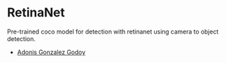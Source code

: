 # RetinaNet
Pre-trained coco model for detection with retinanet using camera to object detection.

* [Adonis Gonzalez Godoy](adions025@gmail.com)
